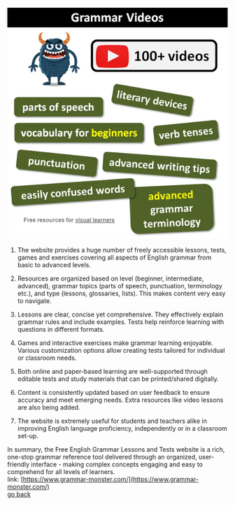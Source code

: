 ![alt text](../../images/image4.png)

1. The website provides a huge number of freely accessible lessons, tests, games and exercises covering all aspects of English grammar from basic to advanced levels.

2. Resources are organized based on level (beginner, intermediate, advanced), grammar topics (parts of speech, punctuation, terminology etc.), and type (lessons, glossaries, lists). This makes content very easy to navigate.

3. Lessons are clear, concise yet comprehensive. They effectively explain grammar rules and include examples. Tests help reinforce learning with questions in different formats.

4. Games and interactive exercises make grammar learning enjoyable. Various customization options allow creating tests tailored for individual or classroom needs.

5. Both online and paper-based learning are well-supported through editable tests and study materials that can be printed/shared digitally.

6. Content is consistently updated based on user feedback to ensure accuracy and meet emerging needs. Extra resources like video lessons are also being added.

7. The website is extremely useful for students and teachers alike in improving English language proficiency, independently or in a classroom set-up.

In summary, the Free English Grammar Lessons and Tests website is a rich, one-stop grammar reference tool delivered through an organized, user-friendly interface - making complex concepts engaging and easy to comprehend for all levels of learners.<br>
link: [https://www.grammar-monster.com/](https://www.grammar-monster.com/)<br>
[go back](../english.html) 